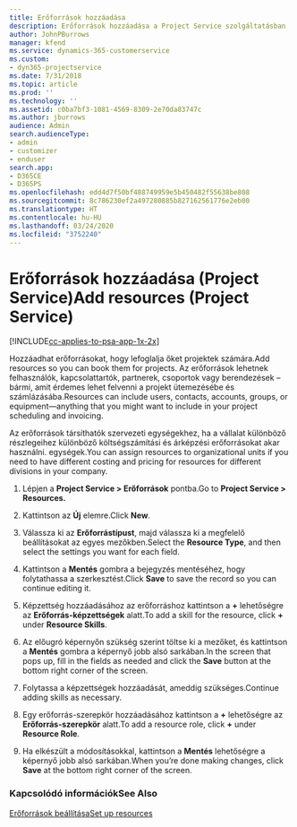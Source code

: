 ```yaml
---
title: Erőforrások hozzáadása
description: Erőforrások hozzáadása a Project Service szolgáltatásban
author: JohnPBurrows
manager: kfend
ms.service: dynamics-365-customerservice
ms.custom:
- dyn365-projectservice
ms.date: 7/31/2018
ms.topic: article
ms.prod: ''
ms.technology: ''
ms.assetid: c0ba7bf3-1081-4569-8309-2e70da83747c
ms.author: jburrows
audience: Admin
search.audienceType:
- admin
- customizer
- enduser
search.app:
- D365CE
- D365PS
ms.openlocfilehash: edd4d7f50bf488749959e5b450482f55638be808
ms.sourcegitcommit: 8c786230ef2a497280885b827162561776e2eb00
ms.translationtype: HT
ms.contentlocale: hu-HU
ms.lasthandoff: 03/24/2020
ms.locfileid: "3752240"
---
```

# <a name="add-resources-project-service"></a><span data-ttu-id="08b74-103">Erőforrások hozzáadása (Project Service)</span><span class="sxs-lookup"><span data-stu-id="08b74-103">Add resources (Project Service)</span></span>

[!INCLUDE[cc-applies-to-psa-app-1x-2x](../includes/cc-applies-to-psa-app-1x-2x.md)]

<span data-ttu-id="08b74-104">Hozzáadhat erőforrásokat, hogy lefoglalja őket projektek számára.</span><span class="sxs-lookup"><span data-stu-id="08b74-104">Add resources so you can book them for projects.</span></span> <span data-ttu-id="08b74-105">Az erőforrások lehetnek felhasználók, kapcsolattartók, partnerek, csoportok vagy berendezések – bármi, amit érdemes lehet felvenni a projekt ütemezésébe és számlázásába.</span><span class="sxs-lookup"><span data-stu-id="08b74-105">Resources can include users, contacts, accounts, groups, or equipment—anything that you might want to include in your project scheduling and invoicing.</span></span>  
  
<span data-ttu-id="08b74-106">Az erőforrások társíthatók szervezeti egységekhez, ha a vállalat különböző részlegeihez különböző költségszámítási és árképzési erőforrásokat akar használni. egységek.</span><span class="sxs-lookup"><span data-stu-id="08b74-106">You can assign resources to organizational units if you need to have different costing and pricing for resources for different divisions in your company.</span></span>  
  
1.  <span data-ttu-id="08b74-107">Lépjen a **Project Service > Erőforrások** pontba.</span><span class="sxs-lookup"><span data-stu-id="08b74-107">Go to **Project Service > Resources.**</span></span>  
  
2.  <span data-ttu-id="08b74-108">Kattintson az **Új** elemre.</span><span class="sxs-lookup"><span data-stu-id="08b74-108">Click **New**.</span></span>  
  
3.  <span data-ttu-id="08b74-109">Válassza ki az **Erőforrástípust**, majd válassza ki a megfelelő beállításokat az egyes mezőkben.</span><span class="sxs-lookup"><span data-stu-id="08b74-109">Select the **Resource Type**, and then select the settings you want for each field.</span></span>  
  
4.  <span data-ttu-id="08b74-110">Kattintson a **Mentés** gombra a bejegyzés mentéséhez, hogy folytathassa a szerkesztést.</span><span class="sxs-lookup"><span data-stu-id="08b74-110">Click **Save** to save the record so you can continue editing it.</span></span>  
  
5.  <span data-ttu-id="08b74-111">Képzettség hozzáadásához az erőforráshoz kattintson a **+** lehetőségre az **Erőforrás-képzettségek** alatt.</span><span class="sxs-lookup"><span data-stu-id="08b74-111">To add a skill for the resource, click **+** under **Resource Skills**.</span></span>  
  
6.  <span data-ttu-id="08b74-112">Az előugró képernyőn szükség szerint töltse ki a mezőket, és kattintson a **Mentés** gombra a képernyő jobb alsó sarkában.</span><span class="sxs-lookup"><span data-stu-id="08b74-112">In the screen that pops up, fill in the fields as needed and click the **Save** button at the bottom right corner of the screen.</span></span>  
  
7.  <span data-ttu-id="08b74-113">Folytassa a képzettségek hozzáadását, ameddig szükséges.</span><span class="sxs-lookup"><span data-stu-id="08b74-113">Continue adding skills as necessary.</span></span>  
  
8.  <span data-ttu-id="08b74-114">Egy erőforrás-szerepkör hozzáadásához kattintson a **+** lehetőségre az **Erőforrás-szerepkör** alatt.</span><span class="sxs-lookup"><span data-stu-id="08b74-114">To add a resource role, click **+** under **Resource Role**.</span></span>  
  
9. <span data-ttu-id="08b74-115">Ha elkészült a módosításokkal, kattintson a **Mentés** lehetőségre a képernyő jobb alsó sarkában.</span><span class="sxs-lookup"><span data-stu-id="08b74-115">When you’re done making changes, click **Save** at the bottom right corner of the screen.</span></span>  
  
### <a name="see-also"></a><span data-ttu-id="08b74-116">Kapcsolódó információk</span><span class="sxs-lookup"><span data-stu-id="08b74-116">See Also</span></span>  
 [<span data-ttu-id="08b74-117">Erőforrások beállítása</span><span class="sxs-lookup"><span data-stu-id="08b74-117">Set up resources</span></span>](../project-service/set-up-resources.md)
